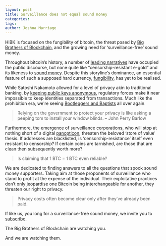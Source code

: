 ```yaml
---
layout: post
title: Surveillance does not equal sound money
categories:
tags:
author: Joshua Marriage
---
```


HIBK is focused on the fungibility of bitcoin, the threat posed by [Big Brothers of Blockchain](https://haveibeenknown.com/faq/), and the growing need for ‘surveillance-free’ sound money.

Throughout bitcoin’s history, a number of [leading narratives](https://medium.com/@nic__carter/visions-of-bitcoin-4b7b7cbcd24c) have occupied the public discourse, but none quite like “censorship-resistant e-gold” and its likeness to [sound money](https://en.wikipedia.org/wiki/Hard_currency). Despite this storyline’s dominance, an essential feature of such a supposed hard currency, [fungibility](https://en.wikipedia.org/wiki/Fungibility), has yet to be realised.

While Satoshi Nakamoto allowed for a level of privacy akin to traditional banking, by [keeping public keys anonymous](https://bitcoin.org/bitcoin.pdf), regulatory forces make it near impossible to keep identities separated from transactions. Much like the prohibition era, we're seeing [Bootleggers and Baptists](https://en.wikipedia.org/wiki/Bootleggers_and_Baptists) all over again. 

> Relying on the government to protect your privacy is like asking a peeping tom to install your window blinds. – John Perry Barlow

Furthermore, the emergence of surveillance corporations, who will stop at nothing short of a digital [panopticon](https://en.wikipedia.org/wiki/Panopticon), threaten the beloved ‘store of value’ thesis. If addresses are blacklisted, is ‘censorship-resistance’ itself even resistant to censorship? If certain coins are tarnished, are those that are clean then subsequently worth more?

> Is claiming that 1 BTC = 1 BTC even reliable?

We are dedicated to finding answers to all the questions that spook sound money supporters. Taking aim at those proponents of surveillance who stand to profit at the expense of the individual. Their exploitative practices don’t only jeopardise one Bitcoin being interchangeable for another, they threaten our right to privacy.

> Privacy costs often become clear only after they’ve already been paid.

If like us, you long for a surveillance-free sound money, we invite you to [subscribe](https://rssmailer.app/s/hibk).

The Big Brothers of Blockchain are watching you.

And we are watching them.
